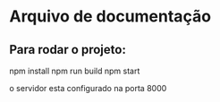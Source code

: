 # Arquivo de documentação

## Para rodar o projeto:

npm install
npm run build
npm start

o servidor esta configurado na porta 8000
